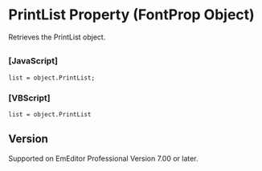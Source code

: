# PrintList Property (FontProp Object)

Retrieves the PrintList object.

## 

### \[JavaScript\]

```
list = object.PrintList;
```

### \[VBScript\]

```
list = object.PrintList
```

## Version

Supported on EmEditor Professional Version 7.00 or later.
